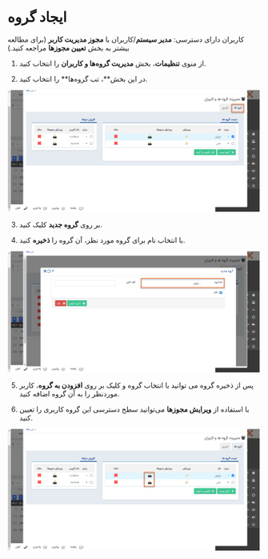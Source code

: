 # ایجاد گروه 

کاربران دارای دسترسی: **مدیر سیستم**/کاربران با **مجوز مدیریت کاربر** (برای مطالعه بیشتر به بخش **تعیین مجوزها** مراجعه کنید.)

1)   از منوی **تنظیمات**، بخش **مدیریت گروه‌ها و کاربران** را انتخاب کنید.

2)   در این بخش**، تب گروه‌ها** را انتخاب کنید.

![](addgp1.png)

3)   بر روی **گروه جدید** کلیک کنید.

4)   با انتخاب نام برای گروه مورد نظر، آن گروه را **ذخیره** کنید.

![](addgroup2.png)

5)   پس از ذخیره گروه می توانید با انتخاب گروه و  کلیک بر روی **افزودن به گروه**، کاربر موردنظر را به آن گروه اضافه کنید.

6)   با استفاده از **ویرایش مجوزها** می‌توانید سطح دسترسی این گروه کاربری را تعیین کنید.

![](addgp3.png)